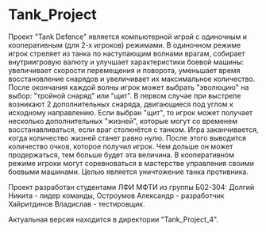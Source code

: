 # Tank_Project
Проект "Tank Defence" является компьютерной игрой с одиночным и кооперативным (для 2-х игроков) режимами.
В одиночном режиме игрок стреляет из танка по наступающим волнами врагам, собирает внутриигровую валюту и улучшает характеристики боевой машины: увеличивает скорости перемещения и поворота, уменьшает время восстановление снарядов и увеличивает их максимальное количество. После окончания каждой волны игрок может выбрать "эволюцию" на выбор: "тройной снаряд" или "щит". В первом случае при выстреле возникают 2 дополнительных снаряда, двигающиеся под углом к исходному направлению. Если выбран "щит", то игрок может получает несколько дополнительных "жизней", которые могут со временем восстанавливаться, если враг столкнётся с танком. Игра заканчивается, когда количество жизней станет равно нулю. После этого выводится количество очков, которое получил игрок. Чем дольше он может продержаться, тем больше будет эта величина.
В кооперативном режиме игроки могут соревноваться в мастерстве управления своими боевыми машинами. Целью является уничтожение танка противника.

Проект разработан студентами ЛФИ МФТИ из группы Б02-304:
Долгий Никита - лидер команды, 
Остроумов Александр - разработчик
Хайритдинов Владислав - тестировщик.

Актуальная версия находится в директории "Tank_Project_4".
